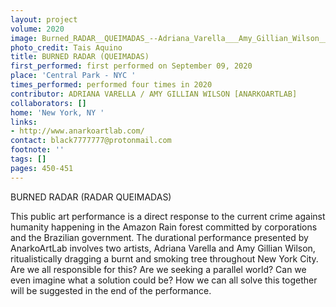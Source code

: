 ```yaml
---
layout: project
volume: 2020
image: Burned_RADAR__QUEIMADAS_--Adriana_Varella___Amy_Gillian_Wilson__ANARKOARTLAB_.jpg
photo_credit: Tais Aquino
title: BURNED RADAR (QUEIMADAS)
first_performed: first performed on September 09, 2020
place: 'Central Park - NYC '
times_performed: performed four times in 2020
contributor: ADRIANA VARELLA / AMY GILLIAN WILSON [ANARKOARTLAB]
collaborators: []
home: 'New York, NY '
links:
- http://www.anarkoartlab.com/
contact: black7777777@protonmail.com
footnote: ''
tags: []
pages: 450-451
---
```





BURNED RADAR (RADAR QUEIMADAS)

This public art performance is a direct response to the current crime against humanity happening in the Amazon Rain forest committed by corporations and the Brazilian government. The durational performance presented by AnarkoArtLab involves two artists, Adriana Varella and Amy Gillian Wilson, ritualistically dragging a burnt and smoking tree throughout New York City. Are we all responsible for this? Are we seeking a parallel world? Can we even imagine what a solution could be? How we can all solve this together will be suggested in the end of the performance.
